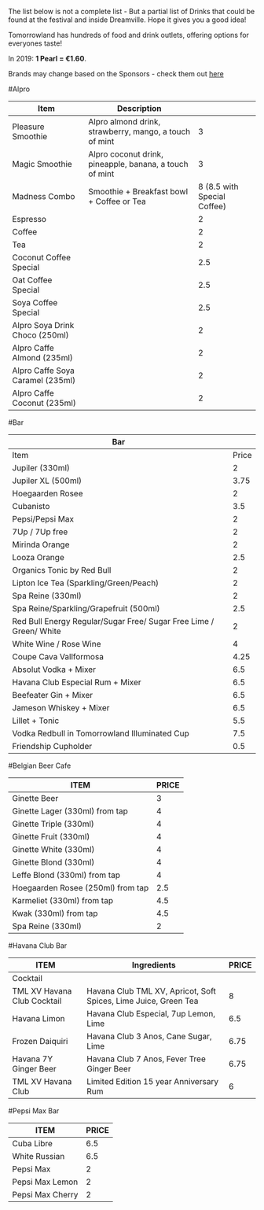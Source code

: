 The list below is not a complete list - But a partial list of Drinks that could be found at the festival and inside Dreamville. Hope it gives you a good idea!

Tomorrowland has hundreds of food and drink outlets, offering options for everyones taste!

In 2019: **1 Pearl = €1.60**. 

Brands may change based on the Sponsors - check them out [here](https://www.reddit.com/r/Tomorrowland/wiki/information/sponsors)

#Alpro

| Item                             | Description                                             |                             |
|----------------------------------|---------------------------------------------------------|-----------------------------|
| Pleasure Smoothie                | Alpro almond drink, strawberry, mango, a touch of mint  | 3                           |
| Magic Smoothie                   | Alpro coconut drink, pineapple, banana, a touch of mint | 3                           |
| Madness Combo                    | Smoothie + Breakfast bowl + Coffee or Tea               | 8 (8.5 with Special Coffee) |
| Espresso                         |                                                         | 2                           |
| Coffee                           |                                                         | 2                           |
| Tea                              |                                                         | 2                           |
| Coconut Coffee Special           |                                                         | 2.5                         |
| Oat Coffee Special               |                                                         | 2.5                         |
| Soya Coffee Special              |                                                         | 2.5                         |
| Alpro Soya Drink Choco (250ml)   |                                                         | 2                           |
| Alpro Caffe Almond (235ml)       |                                                         | 2                           |
| Alpro Caffe Soya Caramel (235ml) |                                                         | 2                           |
| Alpro Caffe Coconut (235ml)      |                                                         | 2                           |

#Bar

| Bar                                                                |       |
|--------------------------------------------------------------------|-------|
| Item                                                               | Price |
| Jupiler (330ml)                                                    | 2     |
| Jupiler XL (500ml)                                                 | 3.75  |
| Hoegaarden Rosee                                                   | 2     |
| Cubanisto                                                          | 3.5   |
| Pepsi/Pepsi Max                                                    | 2     |
| 7Up / 7Up free                                                     | 2     |
| Mirinda Orange                                                     | 2     |
| Looza Orange                                                       | 2.5   |
| Organics Tonic by Red Bull                                         | 2     |
| Lipton Ice Tea (Sparkling/Green/Peach)                             | 2     |
| Spa Reine (330ml)                                                  | 2     |
| Spa Reine/Sparkling/Grapefruit (500ml)                             | 2.5   |
| Red Bull Energy Regular/Sugar Free/ Sugar Free Lime / Green/ White | 2     |
| White Wine / Rose Wine                                             | 4     |
| Coupe Cava Vallformosa                                             | 4.25  |
| Absolut Vodka + Mixer                                              | 6.5   |
| Havana Club Especial Rum + Mixer                                   | 6.5   |
| Beefeater Gin + Mixer                                              | 6.5   |
| Jameson Whiskey + Mixer                                            | 6.5   |
| Lillet + Tonic                                                     | 5.5   |
| Vodka Redbull in Tomorrowland Illuminated Cup                      | 7.5   |
| Friendship Cupholder                                               | 0.5   |

#Belgian Beer Cafe

| ITEM                              | PRICE |
|-----------------------------------|-------|
| Ginette Beer                      | 3     |
| Ginette Lager (330ml) from tap    | 4     |
| Ginette Triple (330ml)            | 4     |
| Ginette Fruit (330ml)             | 4     |
| Ginette White (330ml)             | 4     |
| Ginette Blond (330ml)             | 4     |
| Leffe Blond (330ml) from tap      | 4     |
| Hoegaarden Rosee (250ml) from tap | 2.5   |
| Karmeliet (330ml) from tap        | 4.5   |
| Kwak (330ml) from tap             | 4.5   |
| Spa Reine (330ml)                 | 2     |

#Havana Club Bar

| ITEM                        | Ingredients                                                     | PRICE |
|-----------------------------|-----------------------------------------------------------------|-------|
| Cocktail                    |                                                                 |       |
| TML XV Havana Club Cocktail | Havana Club TML XV, Apricot, Soft Spices, Lime Juice, Green Tea | 8     |
| Havana Limon                | Havana Club Especial, 7up Lemon, Lime                           | 6.5   |
| Frozen Daiquiri             | Havana Club 3 Anos, Cane Sugar, Lime                            | 6.75  |
| Havana 7Y Ginger Beer       | Havana Club 7 Anos, Fever Tree Ginger Beer                      | 6.75  |
| TML XV Havana Club          | Limited Edition 15 year Anniversary Rum                         | 6     |

#Pepsi Max Bar

| ITEM             | PRICE |
|------------------|-------|
| Cuba Libre       | 6.5   |
| White Russian    | 6.5   |
| Pepsi Max        | 2     |
| Pepsi Max Lemon  | 2     |
| Pepsi Max Cherry | 2     |